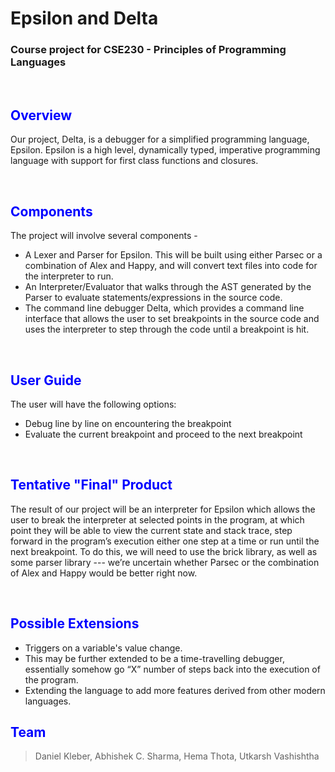 # Epsilon and Delta
### Course project for **CSE230 - Principles of Programming Languages**

<br>

## <span style="color:blue"> Overview </span>
Our project, Delta, is a debugger for a simplified programming language, Epsilon. Epsilon is a high level, dynamically typed, imperative programming language with support for first class functions and closures.

<br>

## <span style="color:blue"> Components </span>
The project will involve several components -
- A Lexer and Parser for Epsilon. This will be built using either Parsec or a combination of Alex and Happy, and will convert text files into code for the interpreter to run.
- An Interpreter/Evaluator that walks through the AST generated by the Parser to evaluate statements/expressions in the source code.
- The command line debugger Delta, which provides a command line interface that allows the user to set breakpoints in the source code and uses the interpreter to step through the code until a breakpoint is hit.

<br>

## <span style="color:blue"> User Guide </span>
The user will have the following options:
- Debug line by line on encountering the breakpoint
- Evaluate the current breakpoint and proceed to the next breakpoint

<br>

## <span style="color:blue"> Tentative "Final" Product </span>
The result of our project will be an interpreter for Epsilon which allows the user to break the interpreter at selected points in the program, at which point they will be able to view the current state and stack trace, step forward in the program’s execution either one step at a time or run until the next breakpoint. To do this, we will need to use the brick library, as well as some parser library --- we’re uncertain whether Parsec or the combination of Alex and Happy would be better right now.

<br>

## <span style="color:blue"> Possible Extensions </span>
* Triggers on a variable's value change.
* This may be further extended to be a time-travelling debugger, essentially somehow go “X” number of steps back into the execution of the program.
* Extending the language to add more features derived from other modern languages.

## <span style="color:blue"> Team </span>
> Daniel Kleber,
> Abhishek C. Sharma,
> Hema Thota,
> Utkarsh Vashishtha
